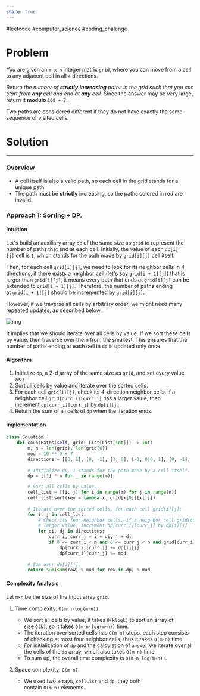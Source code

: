 ```yaml
---
share: true
---
```

#leetcode #computer_science #coding_chalenge

# Problem

You are given an `m x n` integer matrix `grid`, where you can move from a cell to any adjacent cell in all `4` directions.

Return _the number of **strictly** **increasing** paths in the grid such that you can start from **any** cell and end at **any** cell._ Since the answer may be very large, return it **modulo** `109 + 7`.

Two paths are considered different if they do not have exactly the same sequence of visited cells.


# Solution

---

### Overview
- A cell itself is also a valid path, so each cell in the grid stands for a unique path.
- The path must be **strictly** increasing, so the paths colored in red are invalid.

### Approach 1: Sorting + DP.

#### Intuition
Let's build an auxiliary array `dp` of the same size as `grid` to represent the number of paths that end at each cell. Initially, the value of each `dp[i][j]` cell is `1`, which stands for the path made by `grid[i][j]` cell itself.

Then, for each cell `grid[i][j]`, we need to look for its neighbor cells in 4 directions, if there exists a neighbor cell (let's say `grid[i + 1][j]`) that is larger than `grid[i][j]`, it means every path that ends at `grid[i][j]` can be extended to `grid[i + 1][j]`. Therefore, the number of paths ending at `grid[i + 1][j]` should be incremented by `grid[i][j]`.

However, if we traverse all cells by arbitrary order, we might need many repeated updates, as described below.

![img](https://leetcode.com/problems/number-of-increasing-paths-in-a-grid/Figures/2328/wrong.png)

It implies that we should iterate over all cells by value. If we sort these cells by value, then traverse over them from the smallest. This ensures that the number of paths ending at each cell in `dp` is updated only once.

#### Algorithm
1. Initialize `dp`, a 2-d array of the same size as `grid`, and set every value as `1`.
2. Sort all cells by value and iterate over the sorted cells.
3. For each cell `grid[i][j]`, check its 4-direction neighbor cells, if a neighbor cell `grid[curr_i][curr_j]` has a larger value, then increment `dp[curr_i][curr_j]` by `dp[i][j]`.
4. Return the sum of all cells of `dp` when the iteration ends.

#### Implementation
```python
class Solution:
    def countPaths(self, grid: List[List[int]]) -> int:
        m, n = len(grid), len(grid[0])
        mod = 10 ** 9 + 7
        directions = [[0, 1], [0, -1], [1, 0], [-1, 0|0, 1], [0, -1], [1, 0], [-1, 0]]
        
        # Initialize dp, 1 stands for the path made by a cell itself.
        dp = [[1] * n for _ in range(m)]

        # Sort all cells by value.
        cell_list = [[i, j] for i in range(m) for j in range(n)]
        cell_list.sort(key = lambda x: grid[x[0]][x[1]])
        
        # Iterate over the sorted cells, for each cell grid[i][j]: 
        for i, j in cell_list:
            # Check its four neighbor cells, if a neighbor cell grid[curr_i][curr_j] has a
            # larger value, increment dp[curr_i][curr_j] by dp[i][j]
            for di, dj in directions:
                curr_i, curr_j = i + di, j + dj
                if 0 <= curr_i < m and 0 <= curr_j < n and grid[curr_i][curr_j] > grid[i][j]:
                    dp[curr_i][curr_j] += dp[i][j]
                    dp[curr_i][curr_j] %= mod
        
        # Sum over dp[i][j].
        return sum(sum(row) % mod for row in dp) % mod
```

#### Complexity Analysis

Let `m×n` be the size of the input array `grid`.

1. Time complexity: `O(m⋅n⋅log(m⋅n))`
    - We sort all cells by value, it takes `O(klogk)` to sort an array of size `O(k)`, so it takes `O(m⋅n⋅log(m⋅n))` time.
    - The iteration over sorted cells has `O(m⋅n)` steps, each step consists of checking at most four neighbor cells, thus it takes `O(m⋅n)` time.
    - For initialization of `dp` and the calculation of `answer` we iterate over all the cells of the `dp` array, which also takes `O(m⋅n)` time.
    - To sum up, the overall time complexity is `O(m⋅n⋅log(m⋅n))`.

2. Space complexity: `O(m⋅n)`
    - We used two arrays, `cellList` and `dp`, they both contain `O(m⋅n)` elements.